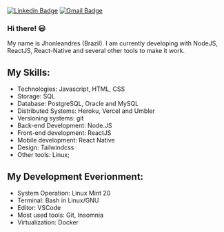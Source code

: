 [![Linkedin Badge](https://img.shields.io/badge/-LinkedIn-blue?style=flat-square&logo=Linkedin&logoColor=white&link=https://www.linkedin.com/in/anderson-ribeiro-dos-santos-a53a1a4b)](https://www.linkedin.com/in/jhonleandres)
[![Gmail Badge](https://img.shields.io/badge/-Gmail-c14438?style=flat-square&logo=Gmail&logoColor=white&link=mailto:educin15@gmail.com)](mailto:jhonleandres.silva@gmail.com)

### Hi there! :smiley:

My name is Jhonleandres (Brazil). I am currently developing with NodeJS, ReactJS, React-Native and several other tools to make it work.

## My Skills:
- Technologies: Javascript, HTML, CSS
- Storage: SQL
- Database: PostgreSQL, Oracle and MySQL
- Distributed Systems: Heroku, Vercel and Umbler
- Versioning systems: git
- Back-end Development: Node.JS
- Front-end development: ReactJS
- Mobile development: React Native
- Design: Tailwindcss
- Other tools: Linux;

## My Development Everionment:
- System Operation: Linux Mint 20
- Terminal: Bash in Linux/GNU
- Editor: VSCode
- Most used tools: Git, Insomnia
- Virtualization: Docker